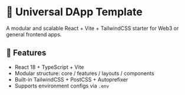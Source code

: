 # 🧩 Universal DApp Template

A modular and scalable React + Vite + TailwindCSS starter for Web3 or general frontend apps.

## 🚀 Features
- React 18 + TypeScript + Vite
- Modular structure: core / features / layouts / components
- Built-in TailwindCSS + PostCSS + Autoprefixer
- Supports environment configs via `.env`
